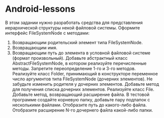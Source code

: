 # Android-lessons
В этом задании нужно разработать средства для представления иерархической 
структуры некой файловой системы. 
Оформите интерфейс FileSystemNode с методами:
1. Возвращающим родительский элемент типа FileSystemNode. 
2. Возвращающим имя. 
3. Возвращающим путь до элемента в условной файловой системе (формат 
произвольный). 
Добавьте абстрактный класс AbstractFileSystemNode, в котором реализуйте 
перечисленные методы. Запретите переопределение 1-го и 3-го методов. 
Реализуйте класс Folder, принимающий в конструкторе переменное число аргументов 
типа FileSystemNode (дочерних элементов). Не забудьте изменить родителя у 
дочерних элементов. Добавьте метод для получения списка дочерних элементов. 
Реализуйте класс File. Добавьте метод, возвращающий расширение файла. 
В тестовой программе создайте корневую папку, добавьте пару подпапок с 
несколькими файлами. Отобразите путь до какого-либо файла. Отобразите 
расширение N-го дочернего файла какой-либо папки.
